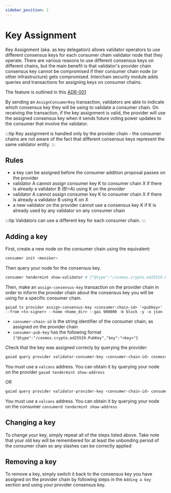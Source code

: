 ```yaml
---
sidebar_position: 1
---
```


# Key Assignment

Key Assignment (aka. as key delegation) allows validator operators to use different consensus keys for each consumer chain validator node that they operate.
There are various reasons to use different consensus keys on different chains, but the main benefit is that validator's provider chain consensus key cannot be compromised if their consumer chain node (or other infrastructure) gets compromised. Interchain security module adds queries and transactions for assigning keys on consumer chains.

The feature is outlined in this [ADR-001](../adrs/adr-001-key-assignment.md)

By sending an `AssignConsumerKey` transaction, validators are able to indicate which consensus key they will be using to validate a consumer chain. On receiving the transaction, if the key assignment is valid, the provider will use the assigned consensus key when it sends future voting power updates to the consumer that involve the validator.

:::tip
Key assignment is handled only by the provider chain - the consumer chains are not aware of the fact that different consensus keys represent the same validator entity.
:::

## Rules

- a key can be assigned before the consumer addition proposal passes on the provider
- validator A cannot assign consumer key K to consumer chain X if there is already a validator B (B!=A) using K on the provider
- validator A cannot assign consumer key K to consumer chain X if there is already a validator B using K on X
- a new validator on the provider cannot use a consensus key K if K is already used by any validator on any consumer chain

:::tip
Validators can use a different key for each consumer chain.
:::

## Adding a key

First, create a new node on the consumer chain using the equivalent:

```bash
consumer init <moniker>
```

Then query your node for the consensus key.

```bash
consumer tendermint show-validator # {"@type":"/cosmos.crypto.ed25519.PubKey","key":"<key>"}
```

Then, make an `assign-consensus-key` transaction on the provider chain in order to inform the provider chain about the consensus key you will be using for a specific consumer chain.

```
gaiad tx provider assign-consensus-key <consumer-chain-id> '<pubkey>' --from <tx-signer> --home <home_dir> --gas 900000 -b block -y -o json
```

- `consumer-chain-id` is the string identifier of the consumer chain, as assigned on the provider chain
- `consumer-pub-key` has the following format `{"@type":"/cosmos.crypto.ed25519.PubKey","key":"<key>"}`

Check that the key was assigned correcly by querying the provider:

```bash
gaiad query provider validator-consumer-key <consumer-chain-id> cosmosvalcons1e....3xsj3ayzf4uv6
```

You must use a `valcons` address. You can obtain it by querying your node on the provider `gaiad tendermint show-address`

OR

```bash
gaiad query provider validator-provider-key <consumer-chain-id> consumervalcons1e....123asdnoaisdao
```

You must use a `valcons` address. You can obtain it by querying your node on the consumer `consumerd tendermint show-address`

## Changing a key

To change your key, simply repeat all of the steps listed above. Take note that your old key will be remembered for at least the unbonding period of the consumer chain so any slashes can be correctly applied

## Removing a key

To remove a key, simply switch it back to the consensus key you have assigned on the provider chain by following steps in the `Adding a key` section and using your provider consensus key.
